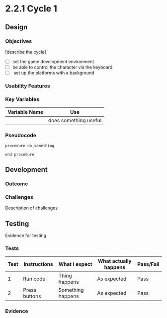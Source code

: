 # 2.2.1 Cycle 1

## Design

### Objectives

\[describe the cycle]

* [ ] set the game development environment
* [ ] be able to control the character via the keyboard&#x20;
* [ ] &#x20;set up the platforms with a background

### Usability Features

### Key Variables

| Variable Name | Use                   |
| ------------- | --------------------- |
|               | does something useful |

### Pseudocode

```
procedure do_something
    
end procedure
```

## Development

### Outcome

### Challenges

Description of challenges

## Testing

Evidence for testing

### Tests

| Test | Instructions  | What I expect     | What actually happens | Pass/Fail |
| ---- | ------------- | ----------------- | --------------------- | --------- |
| 1    | Run code      | Thing happens     | As expected           | Pass      |
| 2    | Press buttons | Something happens | As expected           | Pass      |

### Evidence
